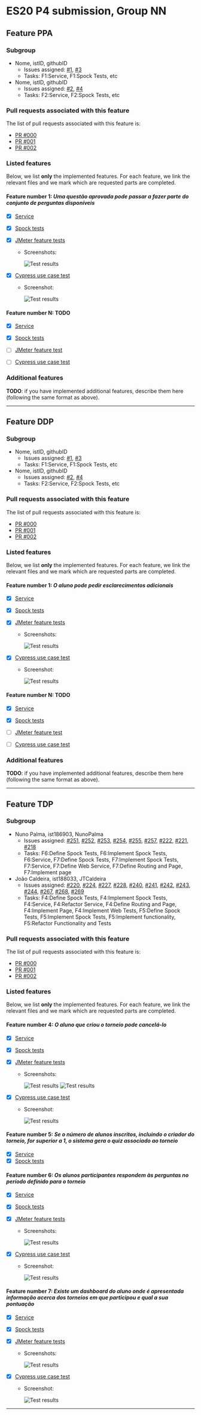 # ES20 P4 submission, Group NN

## Feature PPA

### Subgroup

 - Nome, istID, githubID
   + Issues assigned: [#1](https://github.com), [#3](https://github.com)
   + Tasks: F1:Service, F1:Spock Tests, etc
 - Nome, istID, githubID
   + Issues assigned: [#2](https://github.com), [#4](https://github.com)
   + Tasks: F2:Service, F2:Spock Tests, etc
 
### Pull requests associated with this feature

The list of pull requests associated with this feature is:

 - [PR #000](https://github.com)
 - [PR #001](https://github.com)
 - [PR #002](https://github.com)


### Listed features

Below, we list **only** the implemented features. For each feature, we link the relevant files and we mark which are requested parts are completed.

#### Feature number 1: _Uma questão aprovada pode passar a fazer parte do conjunto de perguntas disponíveis_

 - [x] [Service](https://github.com)
 - [x] [Spock tests](https://github.com)
 - [x] [JMeter feature tests](https://github.com)
   + Screenshots:
      
     ![Test results](https://raw.githubusercontent.com/tecnico-softeng/templates/master/sprints/p2-images/jmeter_create_1.png)
     
 - [x] [Cypress use case test](https://github.com)
   + Screenshot: 
   
     ![Test results](https://raw.githubusercontent.com/tecnico-softeng/templates/master/sprints/p3-images/cypress_results.png)

#### Feature number N: **TODO**

 - [x] [Service](https://github.com)
 - [x] [Spock tests](https://github.com)
 - [ ] [JMeter feature test](https://github.com)
 - [ ] [Cypress use case test](https://github.com)


### Additional features

**TODO**: if you have implemented additional features, describe them here (following the same format as above).


---

## Feature DDP

### Subgroup

 - Nome, istID, githubID
   + Issues assigned: [#1](https://github.com), [#3](https://github.com)
   + Tasks: F1:Service, F1:Spock Tests, etc
 - Nome, istID, githubID
   + Issues assigned: [#2](https://github.com), [#4](https://github.com)
   + Tasks: F2:Service, F2:Spock Tests, etc
 
### Pull requests associated with this feature

The list of pull requests associated with this feature is:

 - [PR #000](https://github.com)
 - [PR #001](https://github.com)
 - [PR #002](https://github.com)


### Listed features

Below, we list **only** the implemented features. For each feature, we link the relevant files and we mark which are requested parts are completed.

#### Feature number 1: _O aluno pode pedir esclarecimentos adicionais_

 - [x] [Service](https://github.com)
 - [x] [Spock tests](https://github.com)
 - [x] [JMeter feature tests](https://github.com)
   + Screenshots:
      
     ![Test results](https://raw.githubusercontent.com/tecnico-softeng/templates/master/sprints/p2-images/jmeter_create_1.png)
     
 - [x] [Cypress use case test](https://github.com)
   + Screenshot: 
   
     ![Test results](https://raw.githubusercontent.com/tecnico-softeng/templates/master/sprints/p3-images/cypress_results.png)

#### Feature number N: **TODO**

 - [x] [Service](https://github.com)
 - [x] [Spock tests](https://github.com)
 - [ ] [JMeter feature test](https://github.com)
 - [ ] [Cypress use case test](https://github.com)


### Additional features

**TODO**: if you have implemented additional features, describe them here (following the same format as above).


---

## Feature TDP

### Subgroup

 - Nuno Palma, ist186903, NunoPalma
   + Issues assigned: [#251](https://github.com/tecnico-softeng/es20tg_45-project/issues/251), [#252](https://github.com/tecnico-softeng/es20tg_45-project/issues/252), [#253](https://github.com/tecnico-softeng/es20tg_45-project/issues/253), [#254](https://github.com/tecnico-softeng/es20tg_45-project/issues/254), [#255](https://github.com/tecnico-softeng/es20tg_45-project/issues/255), [#257](https://github.com/tecnico-softeng/es20tg_45-project/issues/257), [#222](https://github.com/tecnico-softeng/es20tg_45-project/issues/222), [#221](https://github.com/tecnico-softeng/es20tg_45-project/issues/221), [#218](https://github.com/tecnico-softeng/es20tg_45-project/issues/218)
   + Tasks: F6:Define Spock Tests, F6:Implement Spock Tests, F6:Service, F7:Define Spock Tests, F7:Implement Spock Tests, F7:Service, F7:Define Web Service, F7:Define Routing and Page, F7:Implement page
 - João Caldeira, ist188033, JTCaldeira
   + Issues assigned: [#220](https://github.com/tecnico-softeng/es20tg_45-project/issues/220), [#224](https://github.com/tecnico-softeng/es20tg_45-project/issues/224), [#227](https://github.com/tecnico-softeng/es20tg_45-project/issues/227), [#228](https://github.com/tecnico-softeng/es20tg_45-project/issues/228), [#240](https://github.com/tecnico-softeng/es20tg_45-project/issues/240), [#241](https://github.com/tecnico-softeng/es20tg_45-project/issues/240), [#242](https://github.com/tecnico-softeng/es20tg_45-project/issues/242), [#243](https://github.com/tecnico-softeng/es20tg_45-project/issues/243), [#244](https://github.com/tecnico-softeng/es20tg_45-project/issues/244), [#267](https://github.com/tecnico-softeng/es20tg_45-project/issues/267), [#268](https://github.com/tecnico-softeng/es20tg_45-project/issues/268), [#269](https://github.com/tecnico-softeng/es20tg_45-project/issues/269)
   + Tasks: F4:Define Spock Tests, F4:Implement Spock Tests, F4:Service, F4:Refactor Service, F4:Define Routing and Page, F4:Implement Page, F4:Implement Web Tests, F5:Define Spock Tests, F5:Implement Spock Tests, F5:Implement functionality, F5:Refactor Functionality and Tests
 
### Pull requests associated with this feature

The list of pull requests associated with this feature is:

 - [PR #000](https://github.com)
 - [PR #001](https://github.com)
 - [PR #002](https://github.com)


### Listed features

Below, we list **only** the implemented features. For each feature, we link the relevant files and we mark which are requested parts are completed.

#### Feature number 4: _O aluno que criou o torneio pode cancelá-lo_

 - [x] [Service](https://github.com/tecnico-softeng/es20tg_45-project/blob/torneios-de-perguntas-dev/backend/src/main/java/pt/ulisboa/tecnico/socialsoftware/tutor/tournament/TournamentService.java)
 - [x] [Spock tests](https://github.com/tecnico-softeng/es20tg_45-project/blob/torneios-de-perguntas-dev/backend/src/test/groovy/pt/ulisboa/tecnico/socialsoftware/tutor/tournament/service/CancelTournamentServiceSpockTest.groovy)
 - [x] [JMeter feature tests](https://github.com/tecnico-softeng/es20tg_45-project/blob/torneios-de-perguntas-dev/backend/jmeter/tournament/WSCancelTournamentTest.jmx)
   + Screenshots:
      
     ![Test results](p4-images/TDP4_request.png)
     ![Test results](p4-images/TDP4_teardown.png)
     
 - [x] [Cypress use case test](https://github.com/tecnico-softeng/es20tg_45-project/blob/torneios-de-perguntas-dev/frontend/tests/e2e/specs/tournament/cancelTournament.js)
   + Screenshot: 
   
     ![Test results](p4-images/TDP4_cypress.png)

#### Feature number 5: _Se o número de alunos inscritos, incluindo o criador do torneio, for superior a 1, o sistema gera o quiz associado ao torneio_

 - [x] [Service](https://github.com)
 - [x] [Spock tests](https://github.com)

#### Feature number 6: _Os alunos participantes respondem às perguntas no período definido para o torneio_

 - [x] [Service](https://github.com)
 - [x] [Spock tests](https://github.com)
 - [x] [JMeter feature tests](https://github.com)
   + Screenshots:
      
     ![Test results](https://raw.githubusercontent.com/tecnico-softeng/templates/master/sprints/p2-images/jmeter_create_1.png)
     
 - [x] [Cypress use case test](https://github.com)
   + Screenshot: 
   
     ![Test results](https://raw.githubusercontent.com/tecnico-softeng/templates/master/sprints/p3-images/cypress_results.png)

#### Feature number 7: _Existe um dashboard do aluno onde é apresentada informação acerca dos torneios em que participou e qual a sua pontuação_

 - [x] [Service](https://github.com)
 - [x] [Spock tests](https://github.com)
 - [x] [JMeter feature tests](https://github.com)
   + Screenshots:
      
     ![Test results](https://raw.githubusercontent.com/tecnico-softeng/templates/master/sprints/p2-images/jmeter_create_1.png)
     
 - [x] [Cypress use case test](https://github.com)
   + Screenshot: 
   
     ![Test results](https://raw.githubusercontent.com/tecnico-softeng/templates/master/sprints/p3-images/cypress_results.png)
---
